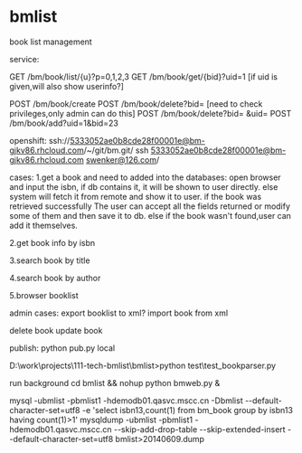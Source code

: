 bmlist
======
book list management

service:

GET /bm/book/list/{u}?p=0,1,2,3
GET /bm/book/get/{bid}?uid=1   [if uid is given,will also show userinfo?]

POST /bm/book/create
POST /bm/book/delete?bid= [need to check privileges,only admin can do this]
POST /bm/book/delete?bid= &uid=
POST /bm/book/add?uid=1&bid=23


openshift:
ssh://5333052ae0b8cde28f00001e@bm-gjkv86.rhcloud.com/~/git/bm.git/
ssh 5333052ae0b8cde28f00001e@bm-gjkv86.rhcloud.com
swenker@126.com/

cases:
1.get a book and need to added into the databases:
  open browser and input the isbn,
  if db contains it, it will be shown to user directly.
  else system will fetch it from remote and show it to user.
        if the book was retrieved successfully
            The user can accept all the fields returned or modify some of them and then save it to db.
        else if the book wasn't found,user can add it themselves.

2.get book info by isbn

3.search book by title

4.search book by author

5.browser booklist

admin cases:
export booklist to xml?
import book from xml

delete book
update book


publish:
python pub.py local

D:\work\projects\111-tech-bmlist\bmlist>python test\test_bookparser.py

run background
cd bmlist && nohup python bmweb.py &

mysql -ubmlist -pbmlist1 -hdemodb01.qasvc.mscc.cn -Dbmlist --default-character-set=utf8 -e 'select isbn13,count(1) from bm_book group by isbn13 having count(1)>1'
mysqldump -ubmlist -pbmlist1 -hdemodb01.qasvc.mscc.cn --skip-add-drop-table --skip-extended-insert --default-character-set=utf8 bmlist>20140609.dump


